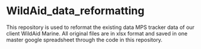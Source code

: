 # WildAid_data_reformatting

This repository is used to reformat the existing data MPS tracker data of our client WildAid Marine. All original files are in xlsx format and saved in one master google spreadsheet through the code in this repository. 

